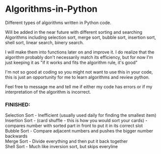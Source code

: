 # Algorithms-in-Python
Different types of algorithms written in Python code. 

Will be added in the near future with different sorting and searching Algorithms including selection sort, merge sort, bubble sort, insertion sort, shell sort, linear search, binery search.

I will make them into functions later on and improve it. I do realize that the algorithm probably don't necessarily match its efficiency, but for now I'm just keeping it as "if it works and fits the algorithm rule, it's good"

I'm not so good at coding so you might not want to use this in your code, this is just an opportunity for me to learn algorithms and review python.

Feel free to message me and tell me if either my code has errors or if my interpretation of the algorithm is incorrect.

### FINISHED:
Selection Sort - Inefficient (usually used daily for finding the smallest item)<br/>
Insertion Sort - (card shuffle - this is how you would sort your cards) - compares number with sorted part in front to put it in its correct slot<br/>
Bubble Sort - Compare adjacent numbers and pushes the bigger number backwards<br/>
Merge Sort - Divide everything and then put it back together <br/>
Shell Sort - Much like inversion sort, but skips everyline
